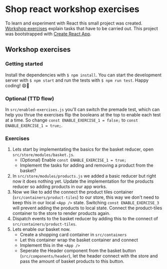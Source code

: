 # Shop react workshop exercises

To learn and experiment with React this small project was created.
[Workshop exercises](#workshop-exercises) explain tasks that have to be carried out. This project was bootstrapped with [Create React App](https://github.com/facebookincubator/create-react-app). 

## Workshop exercises

### Getting started
Install the dependencies with `$ npm install`.
You can start the development server with `$ npm start` and run the tests 
with `$ npm run test`. Happy coding! 😄🎉

### Optional (TTD flow)

In `src/enabled-exercises.js` you'll can switch the premade test, 
which can help you thrue the exercises flip the booleans at the top to enable each test at a time. So change `const ENABLE_EXERCISE_1 = false;` to `const
ENABLE_EXERCISE_1 = true;`.

### Exercises

1. Lets start by implementating the basics for the basket reducer, open `src/store/modules/basket.js`. 
    * (Optional) Enable `const ENABLE_EXERCISE_1 = true;`
    *  Implement the tasks for adding and removing a product from the basket?
2. In  `src/store/modules/products.js` we added a basic reducer but right now it does nothing yet. Update the implementation for the products reducer so adding products in our app works.
1. Now we like to add the connect the product tiles container (`src/containers/product-tiles`) to our store, this way we don't need to keep this in our local `<App />` state. Switching `const ENABLE_EXERCISE_3` will prevent adding the products to local state. Connect the product-tiles container to the store to render products again.
1. Dispatch events to the basket reducer by adding this to the connect of `src/containers/product-tiles`.
1. Lets enable our basket now.
    *  Create a shopping card container in `src/containers`
    *  Let this container wrap the basket container and connect
    *  Implement this in the `<App />`
    *  Seperate the Header component from the basket button (`src/components/header`), let the header connect with the store and pass the amount of basket products to this button.

